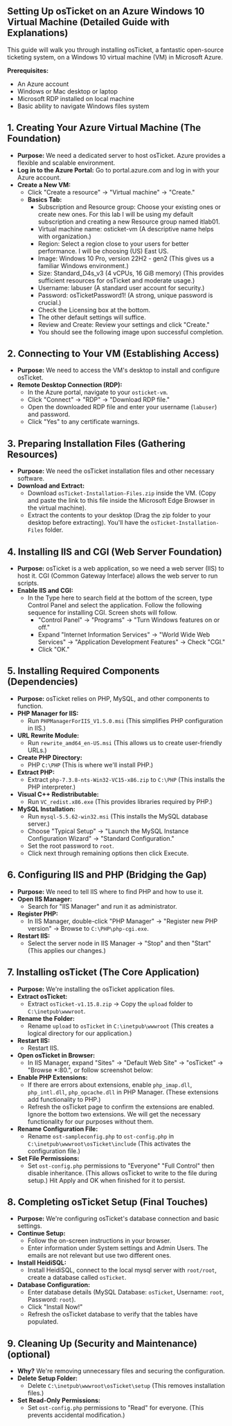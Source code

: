 ## Setting Up osTicket on an Azure Windows 10 Virtual Machine (Detailed Guide with Explanations)

This guide will walk you through installing osTicket, a fantastic open-source ticketing system, on a Windows 10 virtual machine (VM) in Microsoft Azure. 

**Prerequisites:**

* An Azure account
* Windows or Mac desktop or laptop
* Microsoft RDP installed on local machine
* Basic ability to navigate Windows files system

## 1. Creating Your Azure Virtual Machine (The Foundation)

* **Purpose:** We need a dedicated server to host osTicket. Azure provides a flexible and scalable environment.
* **Log in to the Azure Portal:** Go to portal.azure.com and log in with your Azure account.
* **Create a New VM:**
    * Click "Create a resource" -> "Virtual machine" -> "Create."
    * **Basics Tab:**
        * Subscription and Resource group: Choose your existing ones or create new ones. For this lab I will be using my default subscription and creating a new Resource group named itlab01.
        * Virtual machine name: osticket-vm (A descriptive name helps with organization.)
        * Region: Select a region close to your users for better performance. I will be choosing (US) East US.
        * Image: Windows 10 Pro, version 22H2 - gen2 (This gives us a familiar Windows environment.)
        * Size: Standard_D4s_v3 (4 vCPUs, 16 GiB memory) (This provides sufficient resources for osTicket and moderate usage.)
        * Username: labuser (A standard user account for security.)
        * Password: osTicketPassword1! (A strong, unique password is crucial.)
        * Check the Licensing box at the bottom.
        * The other default settings will suffice.
        * Review and Create: Review your settings and click "Create."
        * You should see the following image upon successful completion.

## 2. Connecting to Your VM (Establishing Access)

* **Purpose:** We need to access the VM's desktop to install and configure osTicket.
* **Remote Desktop Connection (RDP):**
    * In the Azure portal, navigate to your `osticket-vm`.
    * Click "Connect" -> "RDP" -> "Download RDP file."
    * Open the downloaded RDP file and enter your username (`labuser`) and password.
    * Click "Yes" to any certificate warnings.

## 3. Preparing Installation Files (Gathering Resources)

* **Purpose:** We need the osTicket installation files and other necessary software.
* **Download and Extract:**
    * Download `osTicket-Installation-Files.zip` inside the VM. (Copy and paste the link to this file inside the Microsoft Edge Browser in the virtual machine).
    * Extract the contents to your desktop (Drag the zip folder to your desktop before extracting). You'll have the `osTicket-Installation-Files` folder.

## 4. Installing IIS and CGI (Web Server Foundation)

* **Purpose:** osTicket is a web application, so we need a web server (IIS) to host it. CGI (Common Gateway Interface) allows the web server to run scripts.
* **Enable IIS and CGI:**
    * In the Type here to search field at the bottom of the screen, type Control Panel and select the application. Follow the following sequence for installing CGI. Screen shots will follow.
        * "Control Panel" -> "Programs" -> "Turn Windows features on or off."
        * Expand "Internet Information Services" -> "World Wide Web Services" -> "Application Development Features" -> Check "CGI."
        * Click "OK."

## 5. Installing Required Components (Dependencies)

* **Purpose:** osTicket relies on PHP, MySQL, and other components to function.
* **PHP Manager for IIS:**
    * Run `PHPManagerForIIS_V1.5.0.msi` (This simplifies PHP configuration in IIS.)
* **URL Rewrite Module:**
    * Run `rewrite_amd64_en-US.msi` (This allows us to create user-friendly URLs.)
* **Create PHP Directory:**
    * PHP `C:\PHP` (This is where we'll install PHP.)
* **Extract PHP:**
    * Extract `php-7.3.8-nts-Win32-VC15-x86.zip` to `C:\PHP` (This installs the PHP interpreter.)
* **Visual C++ Redistributable:**
    * Run `VC_redist.x86.exe` (This provides libraries required by PHP.)
* **MySQL Installation:**
    * Run `mysql-5.5.62-win32.msi` (This installs the MySQL database server.)
    * Choose "Typical Setup" -> "Launch the MySQL Instance Configuration Wizard" -> "Standard Configuration."
    * Set the root password to `root`.
    * Click next through remaining options then click Execute.

## 6. Configuring IIS and PHP (Bridging the Gap)

* **Purpose:** We need to tell IIS where to find PHP and how to use it.
* **Open IIS Manager:**
    * Search for "IIS Manager" and run it as administrator.
* **Register PHP:**
    * In IIS Manager, double-click "PHP Manager" -> "Register new PHP version" -> Browse to `C:\PHP\php-cgi.exe`.
* **Restart IIS:**
    * Select the server node in IIS Manager -> "Stop" and then "Start" (This applies our changes.)

## 7. Installing osTicket (The Core Application)

* **Purpose:** We're installing the osTicket application files.
* **Extract osTicket:**
    * Extract `osTicket-v1.15.8.zip` -> Copy the `upload` folder to `C:\inetpub\wwwroot`.
* **Rename the Folder:**
    * Rename `upload` to `osTicket` in `C:\inetpub\wwwroot` (This creates a logical directory for our application.)
* **Restart IIS:**
    * Restart IIS.
* **Open osTicket in Browser:**
    * In IIS Manager, expand "Sites" -> "Default Web Site" -> "osTicket" -> "Browse *:80.", or follow screenshot below:
* **Enable PHP Extensions:**
    * If there are errors about extensions, enable `php_imap.dll`, `php_intl.dll`, `php_opcache.dll` in PHP Manager. (These extensions add functionality to PHP.)
    * Refresh the osTicket page to confirm the extensions are enabled. Ignore the bottom two extensions. We will get the necessary functionality for our purposes without them.
* **Rename Configuration File:**
    * Rename `ost-sampleconfig.php` to `ost-config.php` in `C:\inetpub\wwwroot\osTicket\include` (This activates the configuration file.)
* **Set File Permissions:**
    * Set `ost-config.php` permissions to "Everyone" "Full Control" then disable inheritance. (This allows osTicket to write to the file during setup.) Hit Apply and OK when finished for it to persist.

## 8. Completing osTicket Setup (Final Touches)

* **Purpose:** We're configuring osTicket's database connection and basic settings.
* **Continue Setup:**
    * Follow the on-screen instructions in your browser.
    * Enter information under System settings and Admin Users. The emails are not relevant but use two different ones.
* **Install HeidiSQL:**
    * Install HeidiSQL, connect to the local mysql server with `root/root`, create a database called `osTicket`.
* **Database Configuration:**
    * Enter database details (MySQL Database: `osTicket`, Username: `root`, Password: `root`).
    * Click "Install Now!"
    * Refresh the osTicket database to verify that the tables have populated.

## 9. Cleaning Up (Security and Maintenance) (optional)

* **Why?** We're removing unnecessary files and securing the configuration.
* **Delete Setup Folder:**
    * Delete `C:\inetpub\wwwroot\osTicket\setup` (This removes installation files.)
* **Set Read-Only Permissions:**
    * Set `ost-config.php` permissions to "Read" for everyone. (This prevents accidental modification.)

